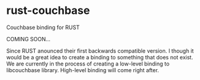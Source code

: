 # rust-couchbase
Couchbase binding for RUST

COMING SOON...

Since RUST anounced their first backwards compatible version. I though it would be a great idea to create a binding to something that does not exist. We are currently in the process of creating a low-level binding to libcouchbase library.
High-level binding will come right after.
